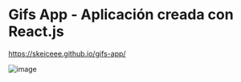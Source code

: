 # Gifs App - Aplicación creada con React.js
https://skeiceee.github.io/gifs-app/

![image](https://github.com/user-attachments/assets/99f0d35b-0633-4cfb-bf9d-c2709565f6c5)


